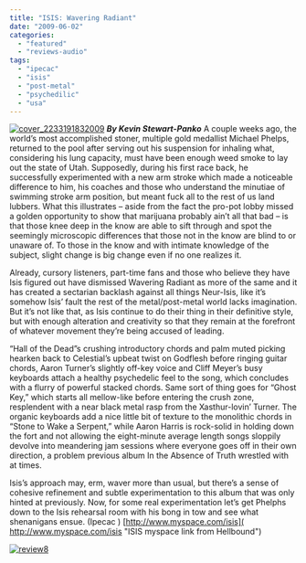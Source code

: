 ```yaml
---
title: "ISIS: Wavering Radiant"
date: "2009-06-02"
categories: 
  - "featured"
  - "reviews-audio"
tags: 
  - "ipecac"
  - "isis"
  - "post-metal"
  - "psychedilic"
  - "usa"
---
```


[![cover_2233191832009](http://www.hellbound.ca/wp-content/uploads/2009/06/cover_2233191832009.jpg "cover_2233191832009")](http://www.hellbound.ca/wp-content/uploads/2009/06/cover_2233191832009.jpg) _**By Kevin Stewart-Panko**_ A couple weeks ago, the world’s most accomplished stoner, multiple gold medallist Michael Phelps, returned to the pool after serving out his suspension for inhaling what, considering his lung capacity, must have been enough weed smoke to lay out the state of Utah. Supposedly, during his first race back, he successfully experimented with a new arm stroke which made a noticeable difference to him, his coaches and those who understand the minutiae of swimming stroke arm position, but meant fuck all to the rest of us land lubbers. What this illustrates – aside from the fact the pro-pot lobby missed a golden opportunity to show that marijuana probably ain’t all that bad – is that those knee deep in the know are able to sift through and spot the seemingly microscopic differences that those not in the know are blind to or unaware of. To those in the know and with intimate knowledge of the subject, slight change is big change even if no one realizes it.

Already, cursory listeners, part-time fans and those who believe they have Isis figured out have dismissed Wavering Radiant as more of the same and it has created a sectarian backlash against all things Neur-Isis, like it’s somehow Isis’ fault the rest of the metal/post-metal world lacks imagination. But it’s not like that, as Isis continue to do their thing in their definitive style, but with enough alteration and creativity so that they remain at the forefront of whatever movement they’re being accused of leading.

“Hall of the Dead”s crushing introductory chords and palm muted picking hearken back to Celestial’s upbeat twist on Godflesh before ringing guitar chords, Aaron Turner’s slightly off-key voice and Cliff Meyer’s busy keyboards attach a healthy psychedelic feel to the song, which concludes with a flurry of powerful stacked chords. Same sort of thing goes for “Ghost Key,” which starts all mellow-like before entering the crush zone, resplendent with a near black metal rasp from the Xasthur-lovin’ Turner. The organic keyboards add a nice little bit of texture to the monolithic chords in “Stone to Wake a Serpent,” while Aaron Harris is rock-solid in holding down the fort and not allowing the eight-minute average length songs sloppily devolve into meandering jam sessions where everyone goes off in their own direction, a problem previous album In the Absence of Truth wrestled with at times.

Isis’s approach may, erm, waver more than usual, but there’s a sense of cohesive refinement and subtle experimentation to this album that was only hinted at previously. Now, for some real experimentation let’s get Phelphs down to the Isis rehearsal room with his bong in tow and see what shenanigans ensue. (Ipecac ) [http://www.myspace.com/isis]( http://www.myspace.com/isis "ISIS myspace link from Hellbound")

[![review8](http://www.hellbound.ca/wp-content/uploads/2009/06/review8.png "review8")](http://www.hellbound.ca/wp-content/uploads/2009/06/review8.png)
